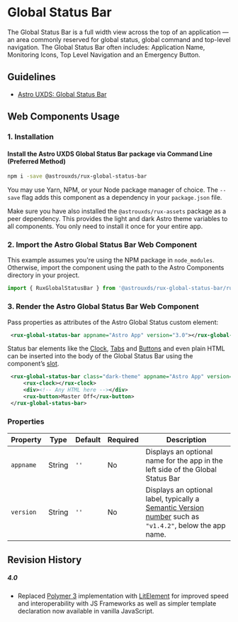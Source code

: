 # Global Status Bar

The Global Status Bar is a full width view across the top of an application — an area commonly reserved for global status, global command and top-level navigation. The Global Status Bar often includes: Application Name, Monitoring Icons, Top Level Navigation and an Emergency Button.

## Guidelines

- [Astro UXDS: Global Status Bar](https://astrouxds.com/ui-components/global-status-bar)

## Web Components Usage

### 1. Installation

#### Install the Astro UXDS Global Status Bar package via Command Line (Preferred Method)

```sh
npm i -save @astrouxds/rux-global-status-bar
```

You may use Yarn, NPM, or your Node package manager of choice. The `--save` flag adds this component as a dependency in your `package.json` file.

Make sure you have also installed the `@astrouxds/rux-assets`  package as a peer dependency. This provides the light and dark Astro theme variables to all components. You only need to install it once for your entire app.
### 2. Import the Astro Global Status Bar Web Component

This example assumes you're using the NPM package in `node_modules`. Otherwise, import the component using the path to the Astro Components directory in your project.

```javascript
import { RuxGlobalStatusBar } from '@astrouxds/rux-global-status-bar/rux-global-status-bar.js';
```

### 3. Render the Astro Global Status Bar Web Component

Pass properties as attributes of the Astro Global Status custom element:

```xml
 <rux-global-status-bar appname="Astro App" version="3.0"></rux-global-status-bar>
```

Status bar elements like the [Clock](https://www.astrouxds.com/ui-components/clock), [Tabs](https://www.astrouxds.com/ui-components/tabs) and [Buttons](https://www.astrouxds.com/ui-components/buttons) and even plain HTML can be inserted into the body of the Global Status Bar using the component’s [slot](https://developer.mozilla.org/en-US/docs/Web/HTML/Element/slot).

```xml
 <rux-global-status-bar class="dark-theme" appname="Astro App" version="3.0">
	 <rux-clock></rux-clock>
	 <div><!-- Any HTML here --></div>
	 <rux-button>Master Off</rux-button>
 </rux-global-status-bar>
```

### Properties

| Property  | Type   | Default | Required | Description                                                                                                                    |
| --------- | ------ | ------- | -------- | ------------------------------------------------------------------------------------------------------------------------------ |
| `appname` | String | `''`    | No       | Displays an optional name for the app in the left side of the Global Status Bar                                                |
| `version` | String | `''`    | No       | Displays an optional label, typically a [Semantic Version number](https://semver.org/) such as `"v1.4.2"`, below the app name. |

## Revision History

##### **4.0**

- Replaced [Polymer 3](https://www.polymer-project.org) implementation with [LitElement](https://lit-element.polymer-project.org/) for improved speed and interoperability with JS Frameworks as well as simpler template declaration now available in vanilla JavaScript.
